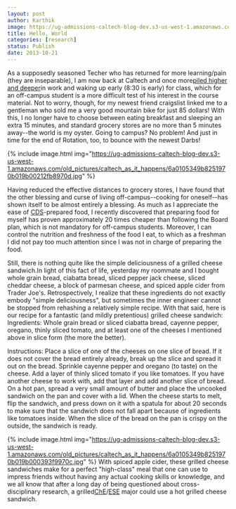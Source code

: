 ```yaml
---
layout: post
author: Karthik
image: https://ug-admissions-caltech-blog-dev.s3-us-west-1.amazonaws.com/old_pictures/caltech_as_it_happens/6a0105349b8251970b019b0020ba1c970c.jpg
title: Hello, World
categories: [research]
status: Publish
date: 2013-10-21
---
```


As a supposedly seasoned Techer who has returned for more learning/pain (they are inseparable), I am now back at Caltech and once more<a href="https://www.phdcomics.com/comics.php" target="_blank" title="PhD Comics">piled higher and deeper</a>in work and waking up early (8:30 is early) for class, which for an off-campus student is a more difficult test of his interest in the course material. Not to worry, though, for my newest friend craigslist linked me to a gentleman who sold me a very good mountain bike for just 85 dollars! 
With this, I no longer have to choose between eating breakfast and sleeping an extra 15 minutes, and standard grocery stores are no more than 5 minutes away--the world is my oyster. Going to campus? No problem! And just in time for the end of Rotation, too, to bounce with the newest Darbs!


{% include image.html img="https://ug-admissions-caltech-blog-dev.s3-us-west-1.amazonaws.com/old_pictures/caltech_as_it_happens/6a0105349b8251970b019b00212fb8970d.jpg" %}

Having reduced the effective distances to grocery stores, I have found that the other blessing and curse of living off-campus--cooking for oneself--has shown itself to be almost entirely a blessing. As much as I appreciate the ease of <a href="https://www.cds.caltech.edu/" target="_blank" title="Caltech Dining Services ;-)">CDS</a>-prepared food, I recently discovered that preparing food for myself has proven approximately 20 times cheaper than following the Board plan, which is not mandatory for off-campus students. Moreover, I can control the nutrition and freshness of the food I eat, to which as a freshman I did not pay too much attention since I was not in charge of preparing the food.

Still, there is nothing quite like the simple deliciousness of a grilled cheese sandwich.In light of this fact of life, yesterday my roommate and I bought whole grain bread, ciabatta bread, sliced pepper jack cheese, sliced cheddar cheese, a block of parmesan cheese, and spiced apple cider from Trader Joe's. Retrospectively, I realize that these ingredients do not exactly embody "simple deliciousness", but sometimes the inner engineer cannot be stopped from rehashing a relatively simple recipe. With that said, here is our recipe for a fantastic (and mildly pretentious) grilled cheese sandwich:
Ingredients: Whole grain bread or sliced ciabatta bread, cayenne pepper, oregano, thinly sliced tomato, and at least one of the cheeses I mentioned above in slice form (the more the better).

Instructions: Place a slice of one of the cheeses on one slice of bread. If it does not cover the bread entirely already, break up the slice and spread it out on the bread. Sprinkle cayenne pepper and oregano (to taste) on the cheese. Add a layer of thinly sliced tomato if you like tomatoes. If you have another cheese to work with, add that layer and add another slice of bread. On a hot pan, spread a very small amount of butter and place the uncooked sandwich on the pan and cover with a lid. When the cheese starts to melt, flip the sandwich, and press down on it with a spatula for about 20 seconds to make sure that the sandwich does not fall apart because of ingredients like tomatoes inside. When the slice of the bread on the pan is crispy on the outside, the sandwich is ready.


{% include image.html img="https://ug-admissions-caltech-blog-dev.s3-us-west-1.amazonaws.com/old_pictures/caltech_as_it_happens/6a0105349b8251970b019b000393f9970c.jpg" %}
With spiced apple cider, these grilled cheese sandwiches make for a perfect "high-class" meal that one can use to impress friends without having any actual cooking skills or knowledge, and we all know that after a long day of being questioned about cross-disciplinary research, a grilled<a href="https://www.che.caltech.edu/undergrad_prog/courses.html" target="_blank" title="Chemical Engineering at Caltech">ChE</a>/<a href="https://www.ese.caltech.edu/academics/ugrad_minor" target="_blank" title="Environmental Science and Engineering at Caltech">ESE</a> major could use a hot grilled cheese sandwich.

